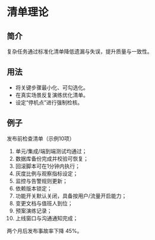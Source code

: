 # 清单理论

## 简介
复杂任务通过标准化清单降低遗漏与失误，提升质量与一致性。

## 用法
- 将关键步骤最小化、可勾选化。
- 在真实场景反复演练优化清单。
- 设定“停机点”进行强制检核。

## 例子
发布前检查清单（示例10项）

1) 单元/集成/端到端测试均通过；
2) 数据库备份完成并校验可恢复；
3) 回滚脚本可在1分钟内执行；
4) 灰度比例与观察指标设定；
5) 监控与告警规则更新；
6) 依赖版本锁定；
7) 功能开关默认关闭，具备按用户/流量开启能力；
8) 变更文档与值班人到位；
9) 预案演练记录；
10) 上线窗口与沟通通知完成；

两个月后发布事故率下降 45%。

